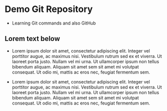 # Demo Git Repository

- Learning Git commands and also GitHub

## Lorem text below

- Lorem ipsum dolor sit amet, consectetur adipiscing elit. Integer vel porttitor augue, ac maximus nisi. Vestibulum rutrum sed ex et viverra. Ut laoreet porta justo. Nullam vel mi urna. Ut ullamcorper ipsum non tellus bibendum aliquam. Aliquam sit amet sem sit amet mi volutpat consequat. Ut odio mi, mattis ac eros nec, feugiat fermentum sem.

- Lorem ipsum dolor sit amet, consectetur adipiscing elit. Integer vel porttitor augue, ac maximus nisi. Vestibulum rutrum sed ex et viverra. Ut laoreet porta justo. Nullam vel mi urna. Ut ullamcorper ipsum non tellus bibendum aliquam. Aliquam sit amet sem sit amet mi volutpat consequat. Ut odio mi, mattis ac eros nec, feugiat fermentum sem.
